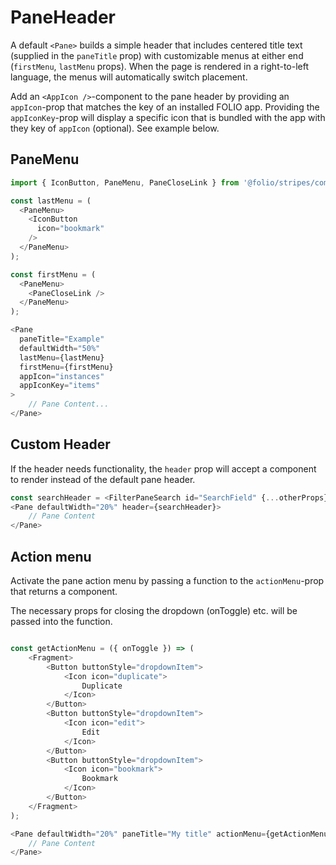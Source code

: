 # PaneHeader
A default `<Pane>` builds a simple header that includes centered title text (supplied in the `paneTitle` prop) with customizable menus at either end (`firstMenu`, `lastMenu` props). When the page is rendered in a right-to-left language, the menus will automatically switch placement.

Add an `<AppIcon />`-component to the pane header by providing an `appIcon`-prop that matches the key of an installed FOLIO app. Providing the `appIconKey`-prop will display a specific icon that is bundled with the app with they key of `appIcon` (optional). See example below.

## PaneMenu
```js
import { IconButton, PaneMenu, PaneCloseLink } from '@folio/stripes/components';

const lastMenu = (
  <PaneMenu>
    <IconButton
      icon="bookmark"
    />
  </PaneMenu>
);

const firstMenu = (
  <PaneMenu>
    <PaneCloseLink />
  </PaneMenu>
);

<Pane 
  paneTitle="Example"
  defaultWidth="50%" 
  lastMenu={lastMenu}
  firstMenu={firstMenu}
  appIcon="instances"
  appIconKey="items"
>
    // Pane Content...
</Pane>
```

## Custom Header
If the header needs functionality, the `header` prop will accept a component to render instead of the default pane header.
```js
const searchHeader = <FilterPaneSearch id="SearchField" {...otherProps} />;
<Pane defaultWidth="20%" header={searchHeader}>
    // Pane Content
</Pane>
```

## Action menu
Activate the pane action menu by passing a function to the `actionMenu`-prop that returns a component.

The necessary props for closing the dropdown (onToggle) etc. will be passed into the function.

```js

const getActionMenu = ({ onToggle }) => (
    <Fragment>
        <Button buttonStyle="dropdownItem">
            <Icon icon="duplicate">
                Duplicate
            </Icon>
        </Button>
        <Button buttonStyle="dropdownItem">
            <Icon icon="edit">
                Edit
            </Icon>
        </Button>
        <Button buttonStyle="dropdownItem">
            <Icon icon="bookmark">
                Bookmark
            </Icon>
        </Button>
    </Fragment>
);

<Pane defaultWidth="20%" paneTitle="My title" actionMenu={getActionMenu}>
    // Pane Content
</Pane>
```